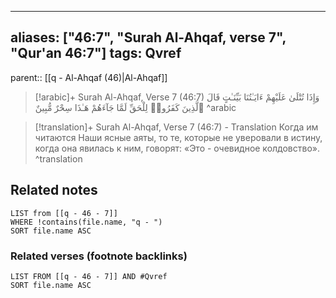 
---
aliases: ["46:7", "Surah Al-Ahqaf, verse 7", "Qur'an 46:7"]
tags: Qvref
---

parent:: [[q - Al-Ahqaf (46)|Al-Ahqaf]]

> [!arabic]+ Surah Al-Ahqaf, Verse 7 (46:7)
> <span class="quran-arabic">وَإِذَا تُتْلَىٰ عَلَيْهِمْ ءَايَـٰتُنَا بَيِّنَـٰتٍ قَالَ ٱلَّذِينَ كَفَرُوا۟ لِلْحَقِّ لَمَّا جَآءَهُمْ هَـٰذَا سِحْرٌ مُّبِينٌ</span>
^arabic

> [!translation]+ Surah Al-Ahqaf, Verse 7 (46:7) - Translation
> Когда им читаются Наши ясные аяты, то те, которые не уверовали в истину, когда она явилась к ним, говорят: «Это - очевидное колдовство».
^translation



## Related notes
```dataview
LIST from [[q - 46 - 7]]
WHERE !contains(file.name, "q - ")
SORT file.name ASC
```

### Related verses (footnote backlinks)
```dataview
LIST FROM [[q - 46 - 7]] AND #Qvref
SORT file.name ASC
```

